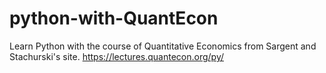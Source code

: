 # python-with-QuantEcon
Learn Python with the course of Quantitative Economics from Sargent and Stachurski's site.
https://lectures.quantecon.org/py/
